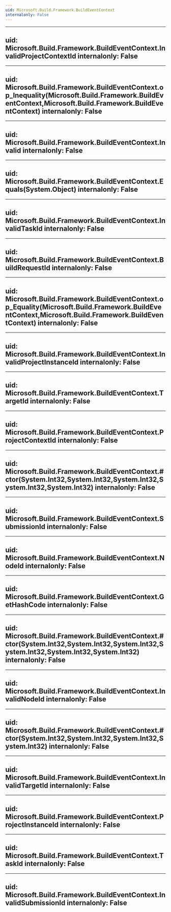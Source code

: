 ```yaml
---
uid: Microsoft.Build.Framework.BuildEventContext
internalonly: False
---
```


---
uid: Microsoft.Build.Framework.BuildEventContext.InvalidProjectContextId
internalonly: False
---

---
uid: Microsoft.Build.Framework.BuildEventContext.op_Inequality(Microsoft.Build.Framework.BuildEventContext,Microsoft.Build.Framework.BuildEventContext)
internalonly: False
---

---
uid: Microsoft.Build.Framework.BuildEventContext.Invalid
internalonly: False
---

---
uid: Microsoft.Build.Framework.BuildEventContext.Equals(System.Object)
internalonly: False
---

---
uid: Microsoft.Build.Framework.BuildEventContext.InvalidTaskId
internalonly: False
---

---
uid: Microsoft.Build.Framework.BuildEventContext.BuildRequestId
internalonly: False
---

---
uid: Microsoft.Build.Framework.BuildEventContext.op_Equality(Microsoft.Build.Framework.BuildEventContext,Microsoft.Build.Framework.BuildEventContext)
internalonly: False
---

---
uid: Microsoft.Build.Framework.BuildEventContext.InvalidProjectInstanceId
internalonly: False
---

---
uid: Microsoft.Build.Framework.BuildEventContext.TargetId
internalonly: False
---

---
uid: Microsoft.Build.Framework.BuildEventContext.ProjectContextId
internalonly: False
---

---
uid: Microsoft.Build.Framework.BuildEventContext.#ctor(System.Int32,System.Int32,System.Int32,System.Int32,System.Int32)
internalonly: False
---

---
uid: Microsoft.Build.Framework.BuildEventContext.SubmissionId
internalonly: False
---

---
uid: Microsoft.Build.Framework.BuildEventContext.NodeId
internalonly: False
---

---
uid: Microsoft.Build.Framework.BuildEventContext.GetHashCode
internalonly: False
---

---
uid: Microsoft.Build.Framework.BuildEventContext.#ctor(System.Int32,System.Int32,System.Int32,System.Int32,System.Int32,System.Int32)
internalonly: False
---

---
uid: Microsoft.Build.Framework.BuildEventContext.InvalidNodeId
internalonly: False
---

---
uid: Microsoft.Build.Framework.BuildEventContext.#ctor(System.Int32,System.Int32,System.Int32,System.Int32)
internalonly: False
---

---
uid: Microsoft.Build.Framework.BuildEventContext.InvalidTargetId
internalonly: False
---

---
uid: Microsoft.Build.Framework.BuildEventContext.ProjectInstanceId
internalonly: False
---

---
uid: Microsoft.Build.Framework.BuildEventContext.TaskId
internalonly: False
---

---
uid: Microsoft.Build.Framework.BuildEventContext.InvalidSubmissionId
internalonly: False
---
